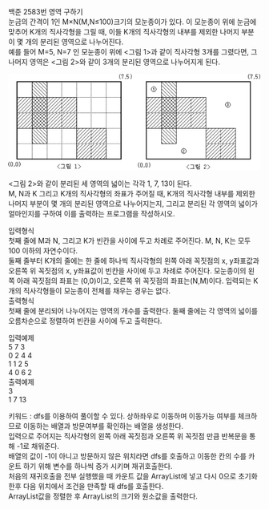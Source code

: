 백준 2583번 영역 구하기  
눈금의 간격이 1인 M×N(M,N≤100)크기의 모눈종이가 있다. 이 모눈종이 위에 눈금에 맞추어 K개의 직사각형을 그릴 때, 이들 K개의 직사각형의 내부를 제외한 
나머지 부분이 몇 개의 분리된 영역으로 나누어진다.  
예를 들어 M=5, N=7 인 모눈종이 위에 <그림 1>과 같이 직사각형 3개를 그렸다면, 그 나머지 영역은 <그림 2>와 같이 3개의 분리된 영역으로 나누어지게 된다.  

![img.png](img.png)  

<그림 2>와 같이 분리된 세 영역의 넓이는 각각 1, 7, 13이 된다.  
M, N과 K 그리고 K개의 직사각형의 좌표가 주어질 때, K개의 직사각형 내부를 제외한 나머지 부분이 몇 개의 분리된 영역으로 나누어지는지, 
그리고 분리된 각 영역의 넓이가 얼마인지를 구하여 이를 출력하는 프로그램을 작성하시오.  

입력형식  
첫째 줄에 M과 N, 그리고 K가 빈칸을 사이에 두고 차례로 주어진다. M, N, K는 모두 100 이하의 자연수이다.  
둘째 줄부터 K개의 줄에는 한 줄에 하나씩 직사각형의 왼쪽 아래 꼭짓점의 x, y좌표값과 오른쪽 위 꼭짓점의 x, y좌표값이 빈칸을 사이에 두고 차례로 주어진다. 
모눈종이의 왼쪽 아래 꼭짓점의 좌표는 (0,0)이고, 오른쪽 위 꼭짓점의 좌표는(N,M)이다. 입력되는 K개의 직사각형들이 모눈종이 전체를 채우는 경우는 없다.  
출력형식  
첫째 줄에 분리되어 나누어지는 영역의 개수를 출력한다. 둘째 줄에는 각 영역의 넓이를 오름차순으로 정렬하여 빈칸을 사이에 두고 출력한다.  

입력예제  
5 7 3  
0 2 4 4  
1 1 2 5  
4 0 6 2  
출력예제  
3  
1 7 13  

키워드 : dfs를 이용하여 풀이할 수 있다. 상하좌우로 이동하며 이동가능 여부를 체크하므로 이동하는 배열과 방문여부를 확인하는 배열을 생성한다.  
입력으로 주어지는 직사각형의 왼쪽 아래 꼭짓점과 오른쪽 위 꼭짓점 만큼 반복문을 통해 -1로 채워준다.  
배열의 값이 -1이 아니고 방문하지 않은 위치라면 dfs를 호출하고 이동한 칸의 수를 카운트 하기 위해 변수를 하나씩 증가 시키며 재귀호출한다.  
처음의 재귀호출을 전부 실행했을 때 카운트 값을 ArrayList에 넣고 다시 0으로 초기화 한후 다음 위치에서 조건을 만족할 때 dfs를 호출한다.  
ArrayList값을 정렬한 후 ArrayList의 크기와 원소값을 출력한다.